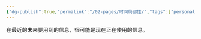```yaml
---
{"dg-publish":true,"permalink":"/02-pages/时间局部性/","tags":["personal/blog","计算机组成原理"]}
---
```


在最近的未来要用到的信息，很可能是现在正在使用的信息。
